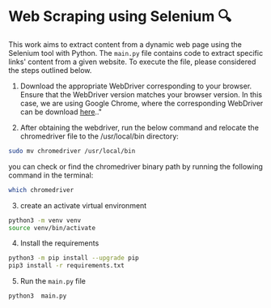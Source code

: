 # Web Scraping using Selenium 🔍


This work aims to extract content from a dynamic web page using the Selenium tool with Python. 
The `main.py` file contains code  to extract specific links' content from a given website. 
To execute the file, please considered the steps outlined below.

1. Download the appropriate WebDriver corresponding to your browser. Ensure that the WebDriver version matches your browser version. In this case, we are using Google Chrome, where the corresponding WebDriver can be download [here](https://sites.google.com/chromium.org/driver/).."

2. After obtaining the webdriver, run the below command and relocate the chromedriver file to the /usr/local/bin directory:
```bash
sudo mv chromedriver /usr/local/bin
```
you can check or find the chromedriver binary path by  running the following command in the terminal: 
```bash
which chromedriver
```

3.  create an activate virtual environment
```bash
python3 -m venv venv
source venv/bin/activate
   ```
4. Install the requirements
```bash
python3 -m pip install --upgrade pip
pip3 install -r requirements.txt
   ```
5. Run the `main.py` file
```bash
python3  main.py
```